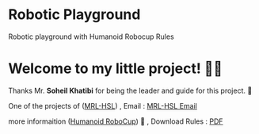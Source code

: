 # Robotic Playground
Robotic playground with Humanoid Robocup Rules

# Welcome to my little project! 👋🏻

Thanks Mr. **Soheil Khatibi** for being the leader and guide for this project. 🙏 

One of the projects of ([MRL-HSL](https://www.bing.com/ck/a?!&&p=b14cb7c50279c4740f8b0c55a298b4824311331e3082172cb69786d536ceb430JmltdHM9MTY1NDkwNTYwMCZpZ3VpZD0yOTg5MWM5ZC1jMzUzLTY3NzUtMGM5Yy0wZDI4YzI4MTY2NDQmaW5zaWQ9NTE2MA&ptn=3&fclid=29891c9d-c353-6775-0c9c-0d28c2816644&u=a1aHR0cHM6Ly9zaXRlcy5nb29nbGUuY29tL3ZpZXcvbXJsLWhzbA&ntb=1))
, Email : [MRL-HSL Email](mrl.humanoidrobots@gmail.com)

more informaition ([Humanoid RoboCup](https://humanoid.robocup.org/)) 🤖
, Download Rules : [PDF](https://humanoid.robocup.org/wp-content/uploads/RCHL-2019-Roadmap-Draft1.pdf)
